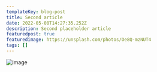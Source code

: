 ```yaml
---
templateKey: blog-post
title: Second article
date: 2022-05-08T14:27:35.252Z
description: Second placeholder article
featuredpost: true
featuredimage: https://unsplash.com/photos/Oe8Q-mzNUT4
tags: []
---
```

![image](https://unsplash.com/photos/Oe8Q-mzNUT4)